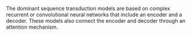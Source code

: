 The dominant sequence transduction models are based on complex recurrent or convolutional neural networks that include an encoder and a decoder. These models also connect the encoder and decoder through an attention mechanism.